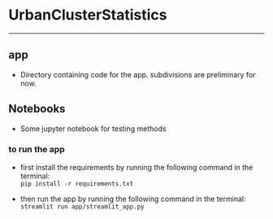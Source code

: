 # UrbanClusterStatistics
-------

##  app
* Directory containing code for the app. subdivisions are preliminary for now.

## Notebooks
* Some jupyter notebook for testing methods  

### to run the app 
* first install the requirements by running the following command in the terminal:   
```pip install -r requirements.txt```

* then run the app by running the following command in the terminal:  
```streamlit run app/streamlit_app.py```
